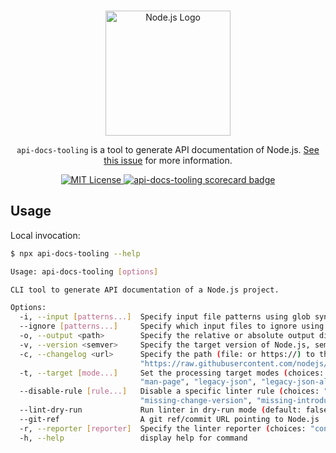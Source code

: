 <p align="center">
  <br />
  <a href="https://nodejs.org">
    <picture>
      <source media="(prefers-color-scheme: dark)" srcset="https://nodejs.org/static/logos/nodejsLight.svg">
      <img src="https://nodejs.org/static/logos/nodejsDark.svg" width="200px" alt="Node.js Logo">
    </picture>
  </a>
</p>

<p align="center">
  <code>api-docs-tooling</code> is a tool to generate API documentation of Node.js. <a href="https://github.com/nodejs/node/issues/52343">See this issue</a> for more information.
</p>

<p align="center">
  <a title="MIT License" href="LICENSE">
    <img src="https://img.shields.io/badge/license-MIT-blue" alt="MIT License" />
  </a>
   <a title="scorecard" href="https://securityscorecards.dev/viewer/?uri=github.com/nodejs/api-docs-tooling">
    <img src="https://api.securityscorecards.dev/projects/github.com/nodejs/api-docs-tooling/badge" alt="api-docs-tooling scorecard badge" />
  </a>
</p>

## Usage

Local invocation:

```sh
$ npx api-docs-tooling --help
```

```sh
Usage: api-docs-tooling [options]

CLI tool to generate API documentation of a Node.js project.

Options:
  -i, --input [patterns...]  Specify input file patterns using glob syntax
  --ignore [patterns...]     Specify which input files to ignore using glob syntax
  -o, --output <path>        Specify the relative or absolute output directory
  -v, --version <semver>     Specify the target version of Node.js, semver compliant (default: "v22.11.0")
  -c, --changelog <url>      Specify the path (file: or https://) to the CHANGELOG.md file (default:
                             "https://raw.githubusercontent.com/nodejs/node/HEAD/CHANGELOG.md")
  -t, --target [mode...]     Set the processing target modes (choices: "json-simple", "legacy-html", "legacy-html-all",
                             "man-page", "legacy-json", "legacy-json-all", "addon-verify", "api-links", "orama-db")
  --disable-rule [rule...]   Disable a specific linter rule (choices: "invalid-change-version",
                             "missing-change-version", "missing-introduced-in", default: [])
  --lint-dry-run             Run linter in dry-run mode (default: false)
  --git-ref                  A git ref/commit URL pointing to Node.js
  -r, --reporter [reporter]  Specify the linter reporter (choices: "console", "github", default: "console")
  -h, --help                 display help for command
```
